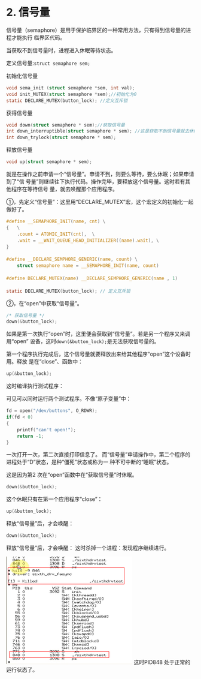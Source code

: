# 2. 信号量

信号量（semaphore）是用于保护临界区的一种常用方法，只有得到信号量的进程才能执行
临界区代码。

当获取不到信号量时，进程进入休眠等待状态。

定义信号量:`struct semaphore sem;`


初始化信号量

```c
void sema_init (struct semaphore *sem, int val);
void init_MUTEX(struct semaphore *sem);//初始化为0
static DECLARE_MUTEX(button_lock); //定义互斥锁
```

获得信号量

```c
void down(struct semaphore * sem);//获取信号量
int down_interruptible(struct semaphore * sem); //这是获取不到信号量就去休眠。休眠状态可被打断。
int down_trylock(struct semaphore * sem);
```

释放信号量

```c
void up(struct semaphore * sem);
```

就是在操作之前申请一个“信号量”。申请不到，则要么等待，要么休眠；如果申请到了“信
号量”则继续往下执行代码。操作完毕，要释放这个信号量。这时若有其他程序在等待信号
量，就去唤醒那个应用程序。

①，先定义“信号量”：这里用“DECLARE_MUTEX”宏，这个宏定义的初始化一起做好了。

```c
#define __SEMAPHORE_INIT(name, cnt)	\
{	\
	.count = ATOMIC_INIT(cnt),	\
	.wait = __WAIT_QUEUE_HEAD_INITIALIZER((name).wait), \
}

#define __DECLARE_SEMPHORE_GENERIC(name, count) \
	struct semaphore name = __SEMAPHORE_INIT(name, count)

#define DECLARE_MUTEX(name) __DECLARE_SEMPHORE_GENERIC(name , 1)

static DECLARE_MUTEX(button_lock); // 定义互斥锁
```
②，在“open”中获取“信号量”。

```c
/* 获取信号量 */
down(&button_lock);
```

如果是第一次执行“open”时，这里便会获取到“信号量”。若是另一个程序又来调用“open”
设备，这时`down(&button_lock);`是无法获取信号量的。

第一个程序执行完成后，这个信号量就要释放出来给其他程序“open”这个设备时用。释放
是在“close”、函数中：

```c
up(&button_lock);
```
这时编译执行测试程序：

可见可以同时运行两个测试程序。不像“原子变量”中：

```c
fd = open("/dev/buttons", O_RDWR);
if(fd < 0)
{
	printf("can't open!");
	return -1;
}
```
一次打开一次，第二次直接打印信息了。
而“信号量”申请操作中，第二个程序的进程处于“D”状态，是种“僵死”状态或称为一
种不可中断的“睡眠”状态。

这是因为第2 次在“open”函数中在“获取信号量”时休眠。

```c
down(&button_lock);
```

这个休眠只有在第一个应用程序“close”：

```c
up(&button_lock);
```

释放“信号量”后，才会唤醒：

```c
down(&button_lock);
```

释放“信号量”后，才会唤醒：
这时杀掉一个进程：发现程序继续进行。

![进程状态](image/02_01.jpg)
这时PID848 处于正常的运行状态了。



